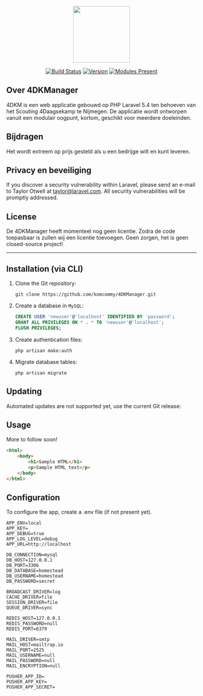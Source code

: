 <p align="center"><img src="https://securehub.eu/4dk-nl/images/Scouting_NL_logo_RGB_transparanteachtergrond.png" height="150px"></p>

<p align="center">
<a href="https://travis-ci.org/komcommy/4DKManager"><img src="https://img.shields.io/travis/komcommy/4DKManager.svg" alt="Build Status"></a>
<a href="#"><img src="https://img.shields.io/badge/version-beta.1709.04-yellow.svg" alt="Version"></a>
<a href="#"><img src="https://img.shields.io/badge/modules-2-yellowgreen.svg" alt="Modules Present"></a>
</p>

## Over 4DKManager

4DKM is een web applicatie gebouwd op PHP Laravel 5.4 ten behoeven van het Scouting 4Daagsekamp te Nijmegen.
De applicatie wordt ontworpen vanuit een modulair oogpunt, kortom, geschikt voor meerdere doeleinden.

## Bijdragen

Het wordt extreem op prijs gesteld als u een bedrijge wilt en kunt leveren.

## Privacy en beveiliging

If you discover a security vulnerability within Laravel, please send an e-mail to Taylor Otwell at taylor@laravel.com. All security vulnerabilities will be promptly addressed.

## License

De 4DKManager heeft momenteel nog geen licentie. Zodra de code toepasbaar is zullen wij een licentie toevoegen. Geen zorgen, het is geen closed-source project!



-----------

## Installation (via CLI)

1. Clone the Git repository:

    ```
    git clone https://github.com/komcommy/4DKManager.git
    ```

2. Create a database in `MySQL`:

    ```sql
    CREATE USER 'newuser'@'localhost' IDENTIFIED BY 'password';
    GRANT ALL PRIVILEGES ON * . * TO 'newuser'@'localhost';
    FLUSH PRIVILEGES;
    ```

3. Create authentication files:

    ```
    php artisan make:auth
    ```
    
4. Migrate database tables:

    ```
    php artisan migrate
    ```

## Updating

Automated updates are not supported yet, use the current Git release:

## Usage

More to follow soon!

```html
<html>
    <body>
        <h1>Sample HTML</h1>
        <p>Sample HTML text</p>
    </body>
</html>
```

## Configuration

To configure the app, create a .env file (if not present yet).

```
APP_ENV=local
APP_KEY=
APP_DEBUG=true
APP_LOG_LEVEL=debug
APP_URL=http://localhost

DB_CONNECTION=mysql
DB_HOST=127.0.0.1
DB_PORT=3306
DB_DATABASE=homestead
DB_USERNAME=homestead
DB_PASSWORD=secret

BROADCAST_DRIVER=log
CACHE_DRIVER=file
SESSION_DRIVER=file
QUEUE_DRIVER=sync

REDIS_HOST=127.0.0.1
REDIS_PASSWORD=null
REDIS_PORT=6379

MAIL_DRIVER=smtp
MAIL_HOST=mailtrap.io
MAIL_PORT=2525
MAIL_USERNAME=null
MAIL_PASSWORD=null
MAIL_ENCRYPTION=null

PUSHER_APP_ID=
PUSHER_APP_KEY=
PUSHER_APP_SECRET=
```
